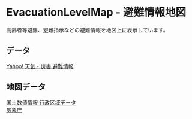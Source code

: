 # EvacuationLevelMap - 避難情報地図
高齢者等避難、避難指示などの避難情報を地図上に表示しています。
## データ
[Yahoo! 天気・災害 避難情報](https://crisis.yahoo.co.jp/evacuation/)
## 地図データ
[国土数値情報 行政区域データ](https://nlftp.mlit.go.jp/ksj/gml/datalist/KsjTmplt-N03-v2_3.html)  
[気象庁](https://www.data.jma.go.jp/developer/gis.html)
